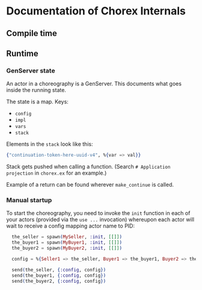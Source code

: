 Documentation of Chorex Internals
=================================

Compile time
------------

Runtime
-------

### GenServer state

An actor in a choreography is a GenServer. This documents what goes inside the running state.

The state is a map. Keys:

 - `config`
 - `impl`
 - `vars`
 - `stack`

Elements in the `stack` look like this:

```elixir
{"continuation-token-here-uuid-v4", %{var => val}}
```

Stack gets pushed when calling a function. (Search `# Application projection` in `chorex.ex` for an example.)

Example of a return can be found wherever `make_continue` is called.

  ### Manual startup

To start the choreography, you need to invoke the `init` function in
each of your actors (provided via the `use ...` invocation)
whereupon each actor will wait to receive a config mapping actor
name to PID:

```elixir
  the_seller = spawn(MySeller, :init, [[]])
  the_buyer1 = spawn(MyBuyer1, :init, [[]])
  the_buyer2 = spawn(MyBuyer2, :init, [[]])

  config = %{Seller1 => the_seller, Buyer1 => the_buyer1, Buyer2 => the_buyer2, :super => self()}

  send(the_seller, {:config, config})
  send(the_buyer1, {:config, config})
  send(the_buyer2, {:config, config})
```
